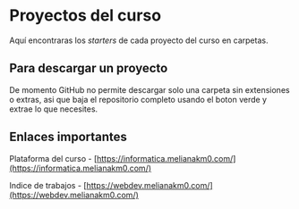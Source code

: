# Proyectos del curso

Aquí encontraras los *starters* de cada proyecto del curso en carpetas.


## Para descargar un proyecto

De momento GitHub no permite descargar solo una carpeta sin extensiones o extras, asi que baja el repositorio completo usando el boton verde y extrae lo que necesites.


## Enlaces importantes
Plataforma del curso - [https://informatica.melianakm0.com/](https://informatica.melianakm0.com/)

Indice de trabajos - [https://webdev.melianakm0.com/](https://webdev.melianakm0.com/)


